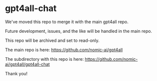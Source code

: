 # gpt4all-chat

We've moved this repo to merge it with the main gpt4all repo.

Future development, issues, and the like will be handled in the main repo.

This repo will be archived and set to read-only.

The main repo is here: https://github.com/nomic-ai/gpt4all

The subdirectory with this repo is here: https://github.com/nomic-ai/gpt4all/gpt4all-chat

Thank you!
